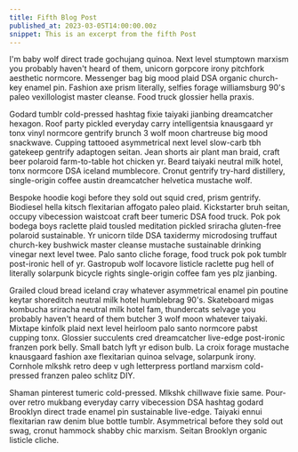 ```yaml
---
title: Fifth Blog Post
published_at: 2023-03-05T14:00:00.00z
snippet: This is an excerpt from the fifth Post
---
```


I'm baby wolf direct trade gochujang quinoa. Next level stumptown marxism you probably haven't heard of them, unicorn gorpcore irony pitchfork aesthetic normcore. Messenger bag big mood plaid DSA organic church-key enamel pin. Fashion axe prism literally, selfies forage williamsburg 90's paleo vexillologist master cleanse. Food truck glossier hella praxis.

Godard tumblr cold-pressed hashtag fixie taiyaki jianbing dreamcatcher hexagon. Roof party pickled everyday carry intelligentsia knausgaard yr tonx vinyl normcore gentrify brunch 3 wolf moon chartreuse big mood snackwave. Cupping tattooed asymmetrical next level slow-carb tbh gatekeep gentrify adaptogen seitan. Jean shorts air plant man braid, craft beer polaroid farm-to-table hot chicken yr. Beard taiyaki neutral milk hotel, tonx normcore DSA iceland mumblecore. Cronut gentrify try-hard distillery, single-origin coffee austin dreamcatcher helvetica mustache wolf.

Bespoke hoodie kogi before they sold out squid cred, prism gentrify. Biodiesel hella kitsch flexitarian affogato paleo plaid. Kickstarter bruh seitan, occupy vibecession waistcoat craft beer tumeric DSA food truck. Pok pok bodega boys raclette plaid tousled meditation pickled sriracha gluten-free polaroid sustainable. Yr unicorn tilde DSA taxidermy microdosing truffaut church-key bushwick master cleanse mustache sustainable drinking vinegar next level twee. Palo santo cliche forage, food truck pok pok tumblr post-ironic hell of yr. Gastropub wolf locavore listicle raclette pug hell of literally solarpunk bicycle rights single-origin coffee fam yes plz jianbing.

Grailed cloud bread iceland cray whatever asymmetrical enamel pin poutine keytar shoreditch neutral milk hotel humblebrag 90's. Skateboard migas kombucha sriracha neutral milk hotel fam, thundercats selvage you probably haven't heard of them butcher 3 wolf moon whatever taiyaki. Mixtape kinfolk plaid next level heirloom palo santo normcore pabst cupping tonx. Glossier succulents cred dreamcatcher live-edge post-ironic franzen pork belly. Small batch lyft yr edison bulb. La croix forage mustache knausgaard fashion axe flexitarian quinoa selvage, solarpunk irony. Cornhole mlkshk retro deep v ugh letterpress portland marxism cold-pressed franzen paleo schlitz DIY.

Shaman pinterest tumeric cold-pressed. Mlkshk chillwave fixie same. Pour-over retro mukbang everyday carry vibecession DSA hashtag godard Brooklyn direct trade enamel pin sustainable live-edge. Taiyaki ennui flexitarian raw denim blue bottle tumblr. Asymmetrical before they sold out swag, cronut hammock shabby chic marxism. Seitan Brooklyn organic listicle cliche.
